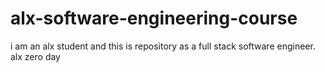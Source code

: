 # alx-software-engineering-course
i am  an alx student and this is repository as a full stack software engineer.
alx zero day
